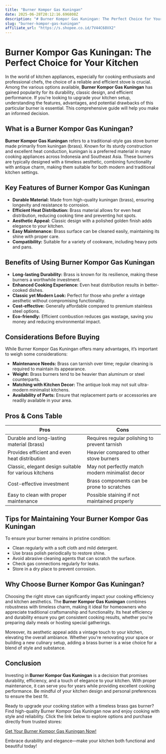 ```yaml
---
title: "Burner Kompor Gas Kuningan"
date: 2025-06-28T20:12:16.696808Z
description: "# Burner Kompor Gas Kuningan: The Perfect Choice for Your Kitchen..."
slug: "burner-kompor-gas-kuningan"
affiliate_url: "https://s.shopee.co.id/7V44C68VX2"
---
```

# Burner Kompor Gas Kuningan: The Perfect Choice for Your Kitchen

In the world of kitchen appliances, especially for cooking enthusiasts and professional chefs, the choice of a reliable and efficient stove is crucial. Among the various options available, **Burner Kompor Gas Kuningan** has gained popularity for its durability, classic design, and efficient performance. If you're looking to upgrade your kitchen setup, understanding the features, advantages, and potential drawbacks of this particular burner is essential. This comprehensive guide will help you make an informed decision.

## What is a Burner Kompor Gas Kuningan?

**Burner Kompor Gas Kuningan** refers to a traditional-style gas stove burner made primarily from kuningan (brass). Known for its sturdy construction and excellent heat conduction, kuningan is a preferred material in many cooking appliances across Indonesia and Southeast Asia. These burners are typically designed with a timeless aesthetic, combining functionality with antique charm, making them suitable for both modern and traditional kitchen settings.

## Key Features of Burner Kompor Gas Kuningan

- **Durable Material:** Made from high-quality kuningan (brass), ensuring longevity and resistance to corrosion.
- **Efficient Heat Distribution:** Brass material allows for even heat distribution, reducing cooking time and preventing hot spots.
- **Aesthetic Appeal:** Classic design with a polished golden finish adds elegance to your kitchen.
- **Easy Maintenance:** Brass surface can be cleaned easily, maintaining its shine with proper care.
- **Compatibility:** Suitable for a variety of cookware, including heavy pots and pans.

## Benefits of Using Burner Kompor Gas Kuningan

- **Long-lasting Durability:** Brass is known for its resilience, making these burners a worthwhile investment.
- **Enhanced Cooking Experience:** Even heat distribution results in better-cooked dishes.
- **Classic yet Modern Look:** Perfect for those who prefer a vintage aesthetic without compromising functionality.
- **Cost-effective:** Generally affordable compared to premium stainless steel options.
- **Eco-friendly:** Efficient combustion reduces gas wastage, saving you money and reducing environmental impact.

## Considerations Before Buying

While Burner Kompor Gas Kuningan offers many advantages, it’s important to weigh some considerations:

- **Maintenance Needs:** Brass can tarnish over time; regular cleaning is required to maintain its appearance.
- **Weight:** Brass burners tend to be heavier than aluminum or steel counterparts.
- **Matching with Kitchen Decor:** The antique look may not suit ultra-modern minimalist kitchens.
- **Availability of Parts:** Ensure that replacement parts or accessories are readily available in your area.

## Pros & Cons Table

| Pros                                              | Cons                                              |
|---------------------------------------------------|---------------------------------------------------|
| Durable and long-lasting material (brass)       | Requires regular polishing to prevent tarnish  |
| Provides efficient and even heat distribution   | Heavier compared to other stove burners         |
| Classic, elegant design suitable for various kitchens | May not perfectly match modern minimalist decor |
| Cost-effective investment                        | Brass components can be prone to scratches      |
| Easy to clean with proper maintenance            | Possible staining if not maintained properly  |

## Tips for Maintaining Your Burner Kompor Gas Kuningan

To ensure your burner remains in pristine condition:

- Clean regularly with a soft cloth and mild detergent.
- Use brass polish periodically to restore shine.
- Avoid abrasive cleaning agents that can scratch the surface.
- Check gas connections regularly for leaks.
- Store in a dry place to prevent corrosion.

## Why Choose Burner Kompor Gas Kuningan?

Choosing the right stove can significantly impact your cooking efficiency and kitchen aesthetics. The **Burner Kompor Gas Kuningan** combines robustness with timeless charm, making it ideal for homeowners who appreciate traditional craftsmanship and functionality. Its heat efficiency and durability ensure you get consistent cooking results, whether you're preparing daily meals or hosting special gatherings.

Moreover, its aesthetic appeal adds a vintage touch to your kitchen, elevating the overall ambiance. Whether you're renovating your space or building a new culinary setup, adding a brass burner is a wise choice for a blend of style and substance.

## Conclusion

Investing in **Burner Kompor Gas Kuningan** is a decision that promises durability, efficiency, and a touch of elegance to your kitchen. With proper maintenance, it can serve you for years while providing excellent cooking performance. Be mindful of your kitchen design and personal preferences to ensure the best fit.

Ready to upgrade your cooking station with a timeless brass gas burner? Find high-quality Burner Kompor Gas Kuningan now and enjoy cooking with style and reliability. Click the link below to explore options and purchase directly from trusted stores:

[Get Your Burner Kompor Gas Kuningan Now!](https://s.shopee.co.id/7V44C68VX2)

Embrace durability and elegance—make your kitchen both functional and beautiful today!